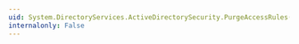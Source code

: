 ```yaml
---
uid: System.DirectoryServices.ActiveDirectorySecurity.PurgeAccessRules(System.Security.Principal.IdentityReference)
internalonly: False
---
```

